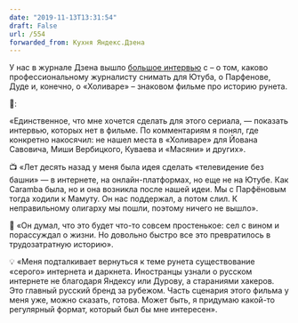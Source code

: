 ```yaml
---
date: "2019-11-13T13:31:54"
draft: False
url: /554
forwarded_from: Кухня Яндекс.Дзена
---
```


У нас в журнале Дзена вышло [большое интервью](https://zen.yandex.ru/media/zenmag/andrei-loshak-bolno-smotret-kak-internetu-otkruchivaiut-golovu-5dcbaeddee79f72ab47fa025) с  – о том, каково профессиональному журналисту снимать для Ютуба, о Парфенове, Дуде и, конечно, о «Холиваре» – знаковом фильме про историю рунета. 


🎥: 

«Единственное, что мне хочется сделать для этого сериала, — показать интервью, которых нет в фильме. По комментариям я понял, где конкретно накосячил: не нашел места в «Холиваре» для Йована Савовича, Миши Вербицкого, Куваева и «Масяни» и других».

📺
«Лет десять назад у меня была идея сделать «телевидение без башни» — в интернете, на онлайн-платформах, но еще не на Ютубе. Как Caramba была, но и она возникла после нашей идеи. Мы с Парфёновым тогда ходили к Мамуту. Он нас поддержал, а потом слил. К неправильному олигарху мы пошли, поэтому ничего не вышло».

🍷
«Он думал, что это будет что-то совсем простенькое: сел с вином и порассуждал о жизни. Но довольно быстро все это превратилось в трудозатратную историю».

💡
«Меня подталкивает вернуться к теме рунета существование «серого» интернета и даркнета. Иностранцы узнали о русском интернете не благодаря Яндексу или Дурову, а стараниями хакеров. Это главный русский бренд за рубежом. Часть сценария этого фильма у меня уже, можно сказать, готова. Может быть, я придумаю какой-то регулярный формат, который был бы мне интересен».
